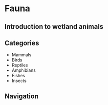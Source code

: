 # Fauna 

## Introduction to wetland animals

## Categories 

* Mammals
* Birds
* Reptiles
* Amphibians
* Fishes
* Insects

## Navigation
